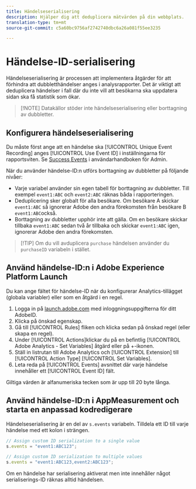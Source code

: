 ```yaml
---
title: Händelseserialisering
description: Hjälper dig att deduplicera mätvärden på din webbplats.
translation-type: tm+mt
source-git-commit: c5a60bc9756af2742740dbc6a26a081f55ee3235

---
```



# Händelse-ID-serialisering

Händelseserialisering är processen att implementera åtgärder för att förhindra att dubbletthändelser anges i analysrapporter. Det är viktigt att deduplicera händelser i fall där du inte vill att besökarna ska uppdatera sidan ska få statistik som ökar.

> [!NOTE] Datakällor stöder inte händelseserialisering eller borttagning av dubbletter.

## Konfigurera händelseserialisering

Du måste först ange att en händelse ska [!UICONTROL Unique Event Recording] anges [!UICONTROL Use Event ID] i inställningarna för rapportsviten. Se [Success Events](../../../../admin/admin/c-success-events/success-event.md) i användarhandboken för Admin.

När du använder händelse-ID:n utförs borttagning av dubbletter på följande nivåer:

* Varje variabel använder sin egen tabell för borttagning av dubbletter. Till exempel `event1:ABC` och `event2:ABC` räknas båda i rapporteringen.
* Deduplicering sker globalt för alla besökare. Om besökare A skickar `event1:ABC` så ignorerar Adobe den andra förekomsten från besökare B `event1:ABC`också.
* Borttagning av dubbletter upphör inte att gälla. Om en besökare skickar tillbaka `event1:ABC` sedan två år tillbaka och skickar `event1:ABC` igen, ignorerar Adobe den andra förekomsten.

> [!TIP] Om du vill avduplicera `purchase` händelsen använder du `purchaseID` variabeln i stället.

## Använd händelse-ID:n i Adobe Experience Platform Launch

Du kan ange fältet för händelse-ID när du konfigurerar Analytics-tillägget (globala variabler) eller som en åtgärd i en regel.

1. Logga in på [launch.adobe.com](https://launch.adobe.com) med inloggningsuppgifterna för ditt AdobeID.
2. Klicka på önskad egenskap.
3. Gå till [!UICONTROL Rules] fliken och klicka sedan på önskad regel (eller skapa en regel).
4. Under [!UICONTROL Actions]klickar du på en befintlig [!UICONTROL Adobe Analytics - Set Variables] åtgärd eller på +-ikonen.
5. Ställ in listrutan till Adobe Analytics och [!UICONTROL Extension] till [!UICONTROL Action Type] [!UICONTROL Set Variables].
6. Leta reda på [!UICONTROL Events] avsnittet där varje händelse innehåller ett [!UICONTROL Event ID] fält.

Giltiga värden är alfanumeriska tecken som är upp till 20 byte långa.

## Använd händelse-ID:n i AppMeasurement och starta en anpassad kodredigerare

Händelseserialisering är en del av `s.events` variabeln. Tilldela ett ID till varje händelse med ett kolon i strängen.

```js
// Assign custom ID serialization to a single value
s.events = "event1:ABC123";

// Assign custom ID serialization to multiple values
s.events = "event1:ABC123,event2:ABC123";
```

Om en händelse har serialisering aktiverat men inte innehåller något serialiserings-ID räknas alltid händelsen.
